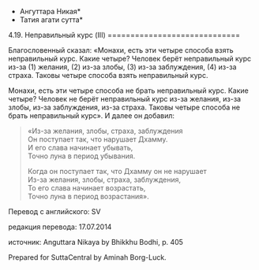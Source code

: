 * Ангуттара Никая*
* Татия агати сутта*

4\.19\. Неправильный курс \(III\)
\=\=\=\=\=\=\=\=\=\=\=\=\=\=\=\=\=\=\=\=\=\=\=\=\=\=\=\=\=

Благословенный сказал: «Монахи, есть эти четыре способа взять неправильный курс\. Какие четыре? Человек берёт неправильный курс из\-за \(1\) желания, \(2\) из\-за злобы, \(3\) из\-за заблуждения, \(4\) из\-за страха\. Таковы четыре способа взять неправильный курс\.

Монахи, есть эти четыре способа не брать неправильный курс\. Какие четыре? Человек не берёт неправильный курс из\-за желания, из\-за злобы, из\-за заблуждения, из\-за страха\. Таковы четыре способа не брать неправильный курс»\. И далее он добавил:

> «Из\-за желания, злобы, страха, заблуждения  
> Он поступает так, что нарушает Дхамму\.  
> И его слава начинает убывать,  
> Точно луна в период убывания\.  
>   
> Когда он поступает так, что Дхамму он не нарушает  
> Из\-за желания, злобы, страха, заблуждения,  
> То его слава начинает возрастать,  
> Точно луна в период возрастания»\.

Перевод с английского: SV

редакция перевода: 17\.07\.2014

источник: Anguttara Nikaya by Bhikkhu Bodhi, p\. 405

Prepared for SuttaCentral by Aminah Borg\-Luck\.